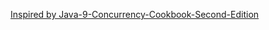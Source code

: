 [Inspired by Java-9-Concurrency-Cookbook-Second-Edition](http://github.com/PacktPublishing/Java-9-Concurrency-Cookbook-Second-Edition)

